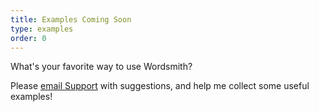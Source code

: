 ```yaml
---
title: Examples Coming Soon
type: examples
order: 0
---
```


<!-- > Wordsmith Examples -->

What's your favorite way to use Wordsmith?

Please [email Support](mailto:support@topshelfcraft.com) with suggestions, and help me collect some useful examples!

